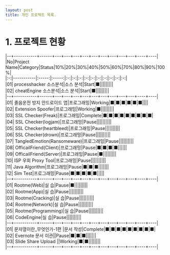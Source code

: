 ```yaml
---
layout: post
title: 개인 프로젝트 목록.
---
```



# 1. 프로젝트 현황

|--+-----------+------+---+---+---+---+---+---+---+---+---+----+----|  
|No|Project Name|Category|Status|10%|20%|30%|40%|50%|60%|70%|80%|90%|100%|  
|:-:|-----------|:-----:|:-----:|:-:|:-:|:-:|:-:|:-:|:-:|:-:|:-:|:-:|:-:|  
|01| processhacker 소스분석|소스 분석|Start|■|||||||||    
|02| cheatEngine 소스분석|소스 분석|Start|■|||||||||    
|--+-----------+------+---+---+---+---+---+---+---+---+---+----+----|  
|01| 졸음운전 방지 안드로이드 앱|프로그래밍|Working|■|■|■|■|■|■||||   
|02| Extension Spoofer|프로그래밍|Working|■|||||||||   
|03| SSL Checker(Freak)|프로그래밍|Complete|■|■|■|■|■|■|■|■|■|   
|04| SSL Checker(logjam)|프로그래밍|Pause||||||||||   
|05| SSL Checker(heartbleed)|프로그래밍|Pause||||||||||   
|06| SSL Checker(drown)|프로그래밍|Pause||||||||||   
|07| TangledEmotion(Ransomeware)|프로그래밍|Pause||||||||||   
|08| OfficailFriend(Client)|프로그래밍|Pause|■|■|■|■||||||   
|09| OfficailFriend(Server)|프로그래밍|Pause|■|||||||||   
|10| ISP 우회 Proxy Tool|프로그래밍|Pause||||||||||   
|11| Java Algorithm|프로그래밍|Pause|■|■|■|||||||   
|12| Sim Test|프로그래밍|Pause|■|■|■|■|■|||||   
|--+-----------+------+---+---+---+---+---+---+---+---+---+----+----|  
|01| Rootme(Web)|실 습|Pause|■|||||||||   
|02| Rootme(App)|실 습|Pause||||||||||   
|03| Rootme(Cracking)|실 습|Pause||||||||||   
|04| Rootme(Network)|실 습|Pause||||||||||   
|05| Rootme(Programming)|실 습|Pause||||||||||   
|06| CodeEngine|실 습|Pause||||||||||   
|--+-----------+------+---+---+---+---+---+---+---+---+---+----+----|  
|01| 문자열이란_무엇인가-1편 |문서 작성|Complete|■|■|■|■|■|■|■|■|■|    
|02| Evernote 문서 이관||Pause|■|■|■|||||||   
|03| Slide Share Upload ||Working|■|■||||||||   
|--+-----------+------+---+---+---+---+---+---+---+---+---+----+----|  
